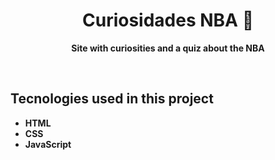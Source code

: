 <h1 align="center"> <strong>Curiosidades NBA 🏀</strong> </h1>
 <p align="center"> <strong>Site with curiosities and a quiz about the NBA</strong> </p>
 <br>
<h2>Tecnologies used in this project</h2>
<ul>
 <li><strong>HTML<strong></li>
 <li><strong>CSS<strong></li>
 <li><strong>JavaScript<strong></li>
<ul>
